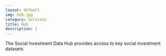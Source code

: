 ```yaml
---
layout: default
img: hub.jpg
category: Services
title: Hub
description: |
---
```

The Social Investment Data Hub provides access to key social investment datasets
